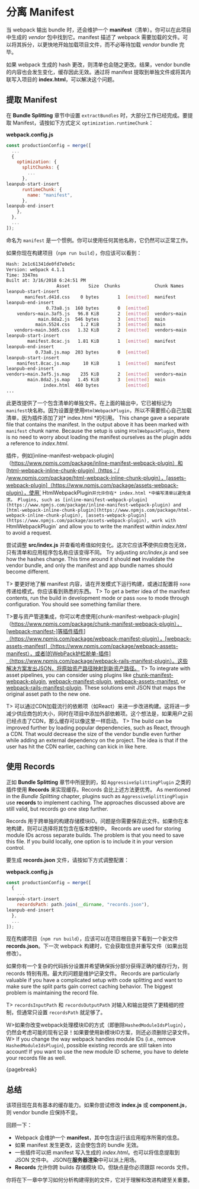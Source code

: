 # 分离 Manifest

当 webpack 输出 bundle 时，还会维护一个 **manifest**（清单）。你可以在此项目中生成的 *vendor* 包中找到它。manifest 描述了 webpack 需要加载的文件。可以将其拆分，以更快地开始加载项目文件，而不必等待加载 *vendor* bundle 完毕。

如果 webpack 生成的 hash 更改，则清单也会随之更改。结果，vendor bundle 的内容也会发生变化，缓存因此无效。通过将 manifest 提取到单独文件或将其内联写入项目的 **index.html**，可以解决这个问题。

## 提取 Manifest

在 **Bundle Splitting** 章节中设置 `extractBundles` 时，大部分工作已经完成。要提取 Manifest，请按如下方式定义 `optimization.runtimeChunk`：

**webpack.config.js**

```javascript
const productionConfig = merge([
  ...
  {
    optimization: {
      splitChunks: {
        ...
      },
leanpub-start-insert
      runtimeChunk: {
        name: "manifest",
      },
leanpub-end-insert
    },
  },
  ...
]);
```

命名为 `manifest` 是一个惯例。你可以使用任何其他名称，它仍然可以正常工作。

如果你现在构建项目（`npm run build`），你应该可以看到：

```bash
Hash: 2e1c61341de0fd7e0e5c
Version: webpack 4.1.1
Time: 3347ms
Built at: 3/16/2018 6:24:51 PM
                   Asset       Size  Chunks             Chunk Names
leanpub-start-insert
       manifest.d41d.css    0 bytes       1  [emitted]  manifest
leanpub-end-insert
               0.73a8.js  160 bytes       0  [emitted]
    vendors~main.3af5.js   96.8 KiB       2  [emitted]  vendors~main
            main.8da2.js  546 bytes       3  [emitted]  main
           main.5524.css    1.2 KiB       3  [emitted]  main
   vendors~main.3dd5.css   1.32 KiB       2  [emitted]  vendors~main
leanpub-start-insert
        manifest.8cac.js   1.81 KiB       1  [emitted]  manifest
leanpub-end-insert
           0.73a8.js.map  203 bytes       0  [emitted]
leanpub-start-insert
    manifest.8cac.js.map     10 KiB       1  [emitted]  manifest
leanpub-end-insert
vendors~main.3af5.js.map    235 KiB       2  [emitted]  vendors~main
        main.8da2.js.map   1.45 KiB       3  [emitted]  main
              index.html  460 bytes          [emitted]
...
```

此更改提供了一个包含清单的单独文件。在上面的输出中，它已被标记为`manifest`块名称。因为设置是使用`HtmlWebpackPlugin`，所以不需要担心自己加载清单，因为插件添加了对* index.html *的引用。
This change gave a separate file that contains the manifest. In the output above it has been marked with `manifest` chunk name. Because the setup is using `HtmlWebpackPlugin`, there is no need to worry about loading the manifest ourselves as the plugin adds a reference to *index.html*.

插件，例如[inline-manifest-webpack-plugin]（https://www.npmjs.com/package/inline-manifest-webpack-plugin）和[html-webpack-inline-chunk-plugin]（https：/ /www.npmjs.com/package/html-webpack-inline-chunk-plugin），[assets-webpack-plugin]（https://www.npmjs.com/package/assets-webpack-plugin），使用` HtmlWebpackPlugin`并允许你在* index.html *中编写清单以避免请求。
Plugins, such as [inline-manifest-webpack-plugin](https://www.npmjs.com/package/inline-manifest-webpack-plugin) and [html-webpack-inline-chunk-plugin](https://www.npmjs.com/package/html-webpack-inline-chunk-plugin), [assets-webpack-plugin](https://www.npmjs.com/package/assets-webpack-plugin), work with `HtmlWebpackPlugin` and allow you to write the manifest within *index.html* to avoid a request.

尝试调整 **src/index.js** 并查看哈希值如何变化。这次它应该**不**使供应商包无效，只有清单和应用程序包名称应该变得不同。
Try adjusting *src/index.js* and see how the hashes change. This time around it should **not** invalidate the vendor bundle, and only the manifest and app bundle names should become different.

T> 要更好地了解 manifest 内容，请在开发模式下运行构建，或通过配置将 `none` 传递给模式。你应该看到熟悉的东西。
T> To get a better idea of the manifest contents, run the build in development mode or pass `none` to mode through configuration. You should see something familiar there.

T>要与资产管道集成，你可以考虑使用[chunk-manifest-webpack-plugin]（https://www.npmjs.com/package/chunk-manifest-webpack-plugin），[webpack-manifest-]等插件插件]（https://www.npmjs.com/package/webpack-manifest-plugin），[webpack-assets-manifest]（https://www.npmjs.com/package/webpack-assets-manifest），或者[的WebPack护栏舱单-插件]（https://www.npmjs.com/package/webpack-rails-manifest-plugin）。这些解决方案发出JSON，将原始资产路径映射到新资产路径。
T> To integrate with asset pipelines, you can consider using plugins like [chunk-manifest-webpack-plugin](https://www.npmjs.com/package/chunk-manifest-webpack-plugin), [webpack-manifest-plugin](https://www.npmjs.com/package/webpack-manifest-plugin), [webpack-assets-manifest](https://www.npmjs.com/package/webpack-assets-manifest), or [webpack-rails-manifest-plugin](https://www.npmjs.com/package/webpack-rails-manifest-plugin). These solutions emit JSON that maps the original asset path to the new one.

T> 可以通过CDN加载流行的依赖项（如React）来进一步改进构建。这将进一步减少供应商包的大小，同时在项目中添加外部依赖项。这个想法是，如果用户之前已经点击了CDN，那么缓存可以像这里一样启动。
T> The build can be improved further by loading popular dependencies, such as React, through a CDN. That would decrease the size of the vendor bundle even further while adding an external dependency on the project. The idea is that if the user has hit the CDN earlier, caching can kick in like here.

## 使用 Records

正如 **Bundle Splitting** 章节中所提到的，如 `AggressiveSplittingPlugin` 之类的插件使用 **Records** 来实现缓存。Records 会比上述方法更优秀。
As mentioned in the *Bundle Splitting* chapter, plugins such as `AggressiveSplittingPlugin` use **records** to implement caching. The approaches discussed above are still valid, but records go one step further.

Records 用于跨单独的构建存储模块ID。问题是你需要保存此文件。如果你在本地构建，则可以选择将其包含在版本控制中。
Records are used for storing module IDs across separate builds. The problem is that you need to save this file. If you build locally, one option is to include it in your version control.

要生成 **records.json** 文件，请按如下方式调整配置：

**webpack.config.js**

```javascript
const productionConfig = merge([
  {
    ...
leanpub-start-insert
    recordsPath: path.join(__dirname, "records.json"),
leanpub-end-insert
  },
  ...
]);
```

现在构建项目（`npm run build`），应该可以在项目根目录下看到一个新文件 **records.json**。下一次 webpack 构建时，它会获取信息并重写文件（如果出现修改）。

如果你有一个复杂的代码拆分设置并希望确保拆分部分获得正确的缓存行为，则 records 特别有用。最大的问题是维护记录文件。
Records are particularly valuable if you have a complicated setup with code splitting and want to make sure the split parts gain correct caching behavior. The biggest problem is maintaining the record file.

T> `recordsInputPath` 和 `recordsOutputPath` 对输入和输出提供了更精细的控制，但通常只设置 `recordsPath` 就足够了。

W>如果你改变webpack处理模块ID的方式（即删除`HashedModuleIdsPlugin`），仍然会考虑可能的现有记录！如果要使用新模块ID方案，则还必须删除记录文件。
W> If you change the way webpack handles module IDs (i.e., remove `HashedModuleIdsPlugin`), possible existing records are still taken into account! If you want to use the new module ID scheme, you have to delete your records file as well.

{pagebreak}

## 总结

该项目现在具有基本的缓存能力。如果你尝试修改 **index.js** 或 **component.js**，则 vendor bundle 应保持不变。

回顾一下：

* Webpack 会维护一个 **manifest**，其中包含运行该应用程序所需的信息。
* 如果 manifest 发生更改，这会使包含的 bundle 无效。
* 一些插件可以把 manifest 写入生成的 *index.html*。也可以将信息提取到 JSON 文件中。 JSON在**服务器渲染**中可以派上用场。
* **Records** 允许你跨 builds 存储模块 ID。但缺点是你必须跟踪 records 文件。

你将在下一章中学习如何分析构建得到的文件，它对于理解和改进构建至关重要。

